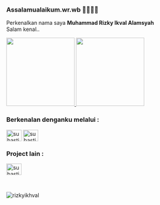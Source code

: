### Assalamualaikum.wr.wb 🙏🏻🙏🏻

Perkenalkan nama saya **Muhammad Rizky Ikval Alamsyah** <br>
Salam kenal..

<p align="left">
<a href="https://github.com/rizkyikhval">
  <img height="180em" src="https://github-readme-stats-eight-theta.vercel.app/api?username=rizkyikhval&show_icons=true&theme=algolia&include_all_commits=true&count_private=true"/>
  <img height="180em" src="https://github-readme-stats-eight-theta.vercel.app/api/top-langs/?username=rizkyikhval&layout=compact&langs_count=8&theme=algolia"/>
</a>
</p>

<h3 align="left">Berkenalan denganku melalui :</h3>
<p align="left">
  <a href="https://www.linkedin.com/in/muhammad-rizky-ikhval" target="blank"><img align="center" src="https://raw.githubusercontent.com/rahuldkjain/github-profile-readme-generator/master/src/images/icons/Social/linked-in-alt.svg" alt="subastiansk" height="30" width="40" /></a>
  <a href="https://www.instagram.com/rizky__val/" target="blank"><img align="center" src="https://raw.githubusercontent.com/rahuldkjain/github-profile-readme-generator/master/src/images/icons/Social/instagram.svg" alt="subastiansk" height="30" width="40" /></a>
</p>

<h3 align="left">Project lain :</h3>
<p align="left">
  <a href="https://httpsrizkyikhvaltipoltektegal.wordpress.com" target="blank"><img align="center" src="https://raw.githubusercontent.com/rahuldkjain/github-profile-readme-generator/master/src/images/icons/Social/wordpress.svg" alt="subastiansk" height="30" width="40" /></a>
 
</p>

<br>

<p><img align="center" src="https://github-readme-streak-stats.herokuapp.com/?user=rizkyikhval&" alt="rizkyikhval" /></p>
